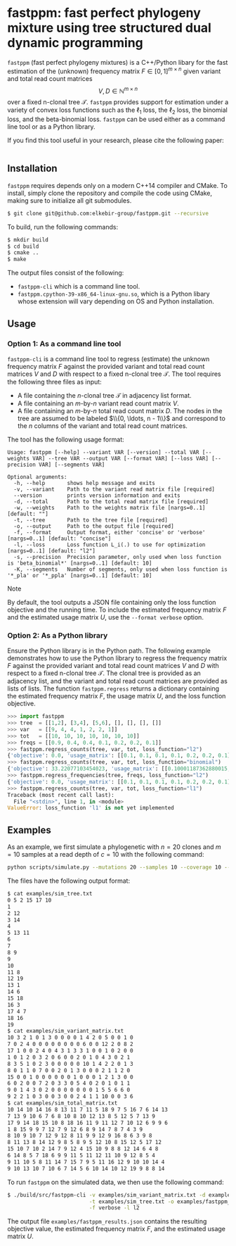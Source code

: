 # fastppm: fast perfect phylogeny mixture using tree structured dual dynamic programming

`fastppm` (fast perfect phylogeny mixtures) is a C++/Python libary for 
the fast estimation of the (unknown) frequency matrix $F \in [0,1]^{m \times n}$ 
given variant and total read count matrices $$V,D \in \mathbb{N}^{m \times n}$$
over a fixed n-clonal tree $\mathcal{T}$. `fastppm` provides support for
estimation under a variety of convex loss functions such as the $\ell_1$ loss,
the $\ell_2$ loss, the binomial loss, and the beta-binomial loss. `fastppm` can be used
either as a command line tool or as a Python library.

If you find this tool useful in your research, please cite the following paper:

```
```

## Installation

`fastppm` requires depends only on a modern C++14 compiler and CMake. To install, simply clone the 
repository and compile the code using CMake, making sure to initialize all git submodules.

```bash
$ git clone git@github.com:elkebir-group/fastppm.git --recursive
```

To build, run the following commands:

```bash
$ mkdir build
$ cd build
$ cmake ..
$ make
```

The output files consist of the following:
* `fastppm-cli` which is a command line tool.
* `fastppm.cpython-39-x86_64-linux-gnu.so`, which is a Python libary whose extension will vary depending on OS and Python installation.

## Usage

### Option 1: As a command line tool

`fastppm-cli` is a command line tool to regress (estimate) the 
unknown frequency matrix $F$ against the provided variant and total read count 
matrices $V$ and $D$ with respect to a fixed n-clonal tree $\mathcal{T}$. 
The tool requires the following three files as input:
* A file containing the $n$-clonal tree $\mathcal{T}$ in adjacency list format.
* A file containing an $m\text{-by-}n$ variant read count matrix $V$.
* A file containing an $m\text{-by-}n$ total read count matrix $D$.
The nodes in the tree are assumed to be labeled $\\{0, \ldots, n - 1\\}$ and correspond
to the $n$ columns of the variant and total read count matrices. 

The tool has the following usage format:
```
Usage: fastppm [--help] --variant VAR [--version] --total VAR [--weights VAR] --tree VAR --output VAR [--format VAR] [--loss VAR] [--precision VAR] [--segments VAR]

Optional arguments:
  -h, --help       shows help message and exits
  -v, --variant    Path to the variant read matrix file [required]
  --version        prints version information and exits
  -d, --total      Path to the total read matrix file [required]
  -w, --weights    Path to the weights matrix file [nargs=0..1] [default: ""]
  -t, --tree       Path to the tree file [required]
  -o, --output     Path to the output file [required]
  -f, --format     Output format, either 'concise' or 'verbose' [nargs=0..1] [default: "concise"]
  -l, --loss       Loss function L_i(.) to use for optimization [nargs=0..1] [default: "l2"]
  -s, --precision  Precision parameter, only used when loss function is 'beta_binomial*' [nargs=0..1] [default: 10]
  -K, --segments   Number of segments, only used when loss function is '*_pla' or '*_ppla' [nargs=0..1] [default: 10]
 ```

> [!NOTE]
> By default, the tool outputs a JSON file containing only the loss function objective
> and the running time. To include the estimated frequency matrix $F$ and the estimated 
> usage matrix $U$, use the `--format verbose` option.


### Option 2: As a Python library

Ensure the Python library is in the Python path. The following example demonstrates
how to use the Python library to regress the frequency matrix $F$ against the provided
variant and total read count matrices $V$ and $D$ with respect to a fixed n-clonal tree $\mathcal{T}$.
The clonal tree is provided as an adjacency list, and the variant and total read count matrices
are provided as lists of lists. The function `fastppm.regress` returns a dictionary containing
the estimated frequency matrix $F$, the usage matrix $U$, and the loss function objective.

```python
>>> import fastppm
>>> tree  = [[1,2], [3,4], [5,6], [], [], [], []]
>>> var   = [[9, 4, 4, 1, 2, 2, 1]]
>>> tot   = [[10, 10, 10, 10, 10, 10, 10]]
>>> freqs = [[0.9, 0.4, 0.4, 0.1, 0.2, 0.2, 0.1]]
>>> fastppm.regress_counts(tree, var, tot, loss_function="l2")
{'objective': 0.0, 'usage_matrix': [[0.1, 0.1, 0.1, 0.1, 0.2, 0.2, 0.1]], 'frequency_matrix': [[0.9, 0.4, 0.4, 0.1, 0.2, 0.2, 0.1]]}
>>> fastppm.regress_counts(tree, var, tot, loss_function="binomial")
{'objective': 33.22077103454023, 'usage_matrix': [[0.10001187362880015, 0.10000070598832317, 0.10000070598832315, 0.09999343171700832, 0.19999374434782113, 0.19999374434782113, 0.09999343171700832]], 'frequency_matrix': [[0.8999876377351054, 0.3999878820531526, 0.3999878820531526, 0.09999343171700832, 0.19999374434782113, 0.19999374434782113, 0.09999343171700832]]}
>>> fastppm.regress_frequencies(tree, freqs, loss_function="l2")
{'objective': 0.0, 'usage_matrix': [[0.1, 0.1, 0.1, 0.1, 0.2, 0.2, 0.1]], 'frequency_matrix': [[0.9, 0.4, 0.4, 0.1, 0.2, 0.2, 0.1]]}
>>> fastppm.regress_counts(tree, var, tot, loss_function="l1")
Traceback (most recent call last):
  File "<stdin>", line 1, in <module>
ValueError: loss_function 'l1' is not yet implemented
```

## Examples

As an example, we first simulate a phylogenetic with $n = 20$ clones and $m = 10$ samples
at a read depth of $c = 10$ with the following command:
```bash
python scripts/simulate.py --mutations 20 --samples 10 --coverage 10 --output examples/sim
```
The files have the following output format:
```bash
$ cat examples/sim_tree.txt
0 5 2 15 17 10
1
2 12
3 14
4
5 13 11
6
7
8 9
9
10
11 8
12 19
13 1
14 6
15 18
16 3
17 4 7
18 16
19
$ cat examples/sim_variant_matrix.txt
10 3 2 1 0 1 3 0 0 0 0 1 4 2 0 5 0 0 1 0
7 0 2 4 0 0 0 0 0 0 0 0 6 0 0 12 2 0 8 2
17 1 0 0 2 4 0 4 3 1 3 3 1 0 0 1 0 2 0 0
1 0 1 2 0 3 2 0 6 0 0 2 0 1 0 4 3 0 2 1
8 3 5 1 0 2 3 0 0 0 0 0 10 1 4 2 2 0 1 3
8 0 1 1 0 7 0 0 2 0 1 3 0 0 0 2 1 1 2 0
15 0 0 1 0 0 0 0 0 0 1 0 0 0 1 2 1 3 0 0
6 0 2 0 0 7 2 0 3 3 0 5 4 0 2 0 1 0 1 1
9 0 1 4 3 0 2 0 0 0 0 0 0 0 1 5 5 6 6 0
9 2 2 1 0 3 0 0 3 0 0 2 4 1 1 10 0 0 3 6
$ cat examples/sim_total_matrix.txt
10 14 10 14 16 8 13 11 7 11 5 18 9 7 5 16 7 6 14 13
7 13 9 10 6 7 6 8 10 8 10 12 13 8 5 12 5 7 13 9
17 9 14 18 15 10 8 18 16 11 9 11 12 7 10 12 6 9 9 6
1 8 15 9 9 7 12 7 9 12 6 8 9 14 7 8 7 4 3 9
8 10 9 10 7 12 9 12 8 11 9 9 12 9 16 8 6 3 9 8
8 11 13 8 14 12 9 8 5 8 9 5 12 10 8 15 12 5 17 12
15 10 7 10 2 14 7 9 12 4 15 10 9 8 8 12 14 6 4 8
6 14 8 5 7 18 6 9 9 11 5 11 12 11 10 9 12 8 5 4
9 11 10 5 8 11 14 7 15 7 9 5 11 16 12 9 10 10 14 4
9 10 13 10 7 10 6 7 14 5 6 10 14 10 12 19 9 8 8 14
```

To run `fastppm` on the simulated data, we then use the following command:
```bash
$ ./build/src/fastppm-cli -v examples/sim_variant_matrix.txt -d examples/sim_total_matrix.txt \
                          -t examples/sim_tree.txt -o examples/fastppm_results.json \
                          -f verbose -l l2
```

The output file `examples/fastppm_results.json` contains the resulting objective
value, the estimated frequency matrix $F$, and the estimated usage matrix $U$.
